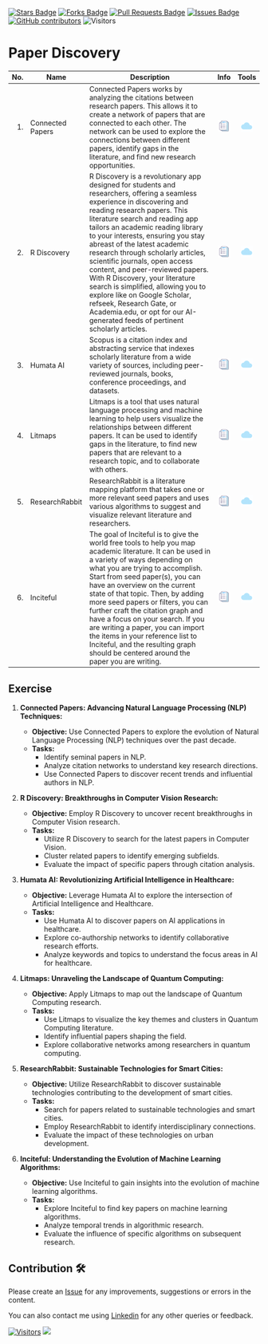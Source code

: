 <a href="https://github.com/drshahizan/SLR-FC/stargazers"><img src="https://img.shields.io/github/stars/drshahizan/SLR-FC" alt="Stars Badge"/></a>
<a href="https://github.com/drshahizan/SLR-FC/network/members"><img src="https://img.shields.io/github/forks/drshahizan/SLR-FC" alt="Forks Badge"/></a>
<a href="https://github.com/drshahizan/SLR-FC"><img src="https://img.shields.io/github/issues-pr/drshahizan/SLR-FC" alt="Pull Requests Badge"/></a>
<a href="https://github.com/drshahizan/SLR-FC/issues"><img src="https://img.shields.io/github/issues/drshahizan/SLR-FC" alt="Issues Badge"/></a>
<a href="https://github.com/drshahizan/SLR-FC/graphs/contributors"><img alt="GitHub contributors" src="https://img.shields.io/github/contributors/drshahizan/SLR-FC?color=2b9348"></a>
![Visitors](https://api.visitorbadge.io/api/visitors?path=https%3A%2F%2Fgithub.com%2Fdrshahizan%2FSLR-FC&labelColor=%23d9e3f0&countColor=%23697689&style=flat)

# Paper Discovery

| No.  | Name | Description | Info | Tools |
|------: | ------------------|-----|:--------:|:--------:|
| 1. | Connected Papers | Connected Papers works by analyzing the citations between research papers. This allows it to create a network of papers that are connected to each other. The network can be used to explore the connections between different papers, identify gaps in the literature, and find new research opportunities. |<a href="https://drshahizan.gitbook.io/ai-tools/ai-tools/paper-discovery/connected-papers" ><img src="../images/rfp.png" width="24px" height="24px" ></a> | <a href="https://www.connectedpapers.com/" ><img src="../images/download.gif" width="24px" height="24px" ></a> |
| 2. | R Discovery | R Discovery is a revolutionary app designed for students and researchers, offering a seamless experience in discovering and reading research papers. This literature search and reading app tailors an academic reading library to your interests, ensuring you stay abreast of the latest academic research through scholarly articles, scientific journals, open access content, and peer-reviewed papers. With R Discovery, your literature search is simplified, allowing you to explore like on Google Scholar, refseek, Research Gate, or Academia.edu, or opt for our AI-generated feeds of pertinent scholarly articles. |<a href="https://drshahizan.gitbook.io/ai-tools/ai-tools/paper-discovery/r-discovery" ><img src="../images/rfp.png" width="24px" height="24px" ></a> | <a href="https://discovery.researcher.life/" ><img src="../images/download.gif" width="24px" height="24px" ></a> |
| 3. | Humata AI | Scopus is a citation index and abstracting service that indexes scholarly literature from a wide variety of sources, including peer-reviewed journals, books, conference proceedings, and datasets. |<a href="https://drshahizan.gitbook.io/ai-tools/ai-tools/paper-discovery/humata-ai" ><img src="../images/rfp.png" width="24px" height="24px" ></a> | <a href="https://www.humata.ai/" ><img src="../images/download.gif" width="24px" height="24px" ></a> |
| 4. | Litmaps | Litmaps is a tool that uses natural language processing and machine learning to help users visualize the relationships between different papers. It can be used to identify gaps in the literature, to find new papers that are relevant to a research topic, and to collaborate with others.|<a href="https://drshahizan.gitbook.io/ai-tools/ai-tools/paper-discovery/litmaps" ><img src="../images/rfp.png" width="24px" height="24px" ></a> | <a href="https://www.litmaps.com/" ><img src="../images/download.gif" width="24px" height="24px" ></a> |
| 5. | ResearchRabbit| ResearchRabbit is a literature mapping platform that takes one or more relevant seed papers and uses various algorithms to suggest and visualize relevant literature and researchers.  |<a href="https://drshahizan.gitbook.io/ai-tools/ai-tools/paper-discovery/researchrabbit" ><img src="../images/rfp.png" width="24px" height="24px" ></a> | <a href="https://www.researchrabbit.ai/" ><img src="../images/download.gif" width="24px" height="24px" ></a> |
| 6. | Inciteful | The goal of Inciteful is to give the world free tools to help you map academic literature. It can be used in a variety of ways depending on what you are trying to accomplish. Start from seed paper(s), you can have an overview on the current state of that topic. Then, by adding more seed papers or filters, you can further craft the citation graph and have a focus on your search. If you are writing a paper, you can import the items in your reference list to Inciteful, and the resulting graph should be centered around the paper you are writing.  |<a href="https://drshahizan.gitbook.io/ai-tools/ai-tools/paper-discovery/inciteful" ><img src="../images/rfp.png" width="24px" height="24px" ></a> | <a href="https://inciteful.xyz/" width="24px" height="24px" ><img src="../images/download.gif" width="24px" height="24px" ></a></a> |

## Exercise

1. **Connected Papers: Advancing Natural Language Processing (NLP) Techniques:**
   - **Objective:** Use Connected Papers to explore the evolution of Natural Language Processing (NLP) techniques over the past decade.
   - **Tasks:**
     - Identify seminal papers in NLP.
     - Analyze citation networks to understand key research directions.
     - Use Connected Papers to discover recent trends and influential authors in NLP.

2. **R Discovery: Breakthroughs in Computer Vision Research:**
   - **Objective:** Employ R Discovery to uncover recent breakthroughs in Computer Vision research.
   - **Tasks:**
     - Utilize R Discovery to search for the latest papers in Computer Vision.
     - Cluster related papers to identify emerging subfields.
     - Evaluate the impact of specific papers through citation analysis.

3. **Humata AI: Revolutionizing Artificial Intelligence in Healthcare:**
   - **Objective:** Leverage Humata AI to explore the intersection of Artificial Intelligence and Healthcare.
   - **Tasks:**
     - Use Humata AI to discover papers on AI applications in healthcare.
     - Explore co-authorship networks to identify collaborative research efforts.
     - Analyze keywords and topics to understand the focus areas in AI for healthcare.

4. **Litmaps: Unraveling the Landscape of Quantum Computing:**
   - **Objective:** Apply Litmaps to map out the landscape of Quantum Computing research.
   - **Tasks:**
     - Use Litmaps to visualize the key themes and clusters in Quantum Computing literature.
     - Identify influential papers shaping the field.
     - Explore collaborative networks among researchers in quantum computing.

5. **ResearchRabbit: Sustainable Technologies for Smart Cities:**
   - **Objective:** Utilize ResearchRabbit to discover sustainable technologies contributing to the development of smart cities.
   - **Tasks:**
     - Search for papers related to sustainable technologies and smart cities.
     - Employ ResearchRabbit to identify interdisciplinary connections.
     - Evaluate the impact of these technologies on urban development.

6. **Inciteful: Understanding the Evolution of Machine Learning Algorithms:**
   - **Objective:** Use Inciteful to gain insights into the evolution of machine learning algorithms.
   - **Tasks:**
     - Explore Inciteful to find key papers on machine learning algorithms.
     - Analyze temporal trends in algorithmic research.
     - Evaluate the influence of specific algorithms on subsequent research.

## Contribution 🛠️
Please create an [Issue](https://github.com/drshahizan/SLR-FC/issues) for any improvements, suggestions or errors in the content.

You can also contact me using [Linkedin](https://www.linkedin.com/in/drshahizan/) for any other queries or feedback.

[![Visitors](https://api.visitorbadge.io/api/visitors?path=https%3A%2F%2Fgithub.com%2Fdrshahizan&labelColor=%23697689&countColor=%23555555&style=plastic)](https://visitorbadge.io/status?path=https%3A%2F%2Fgithub.com%2Fdrshahizan)
![](https://hit.yhype.me/github/profile?user_id=81284918)




